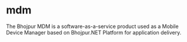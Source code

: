# mdm
The Bhojpur MDM is a software-as-a-service product used as a Mobile Device Manager based on Bhojpur.NET Platform for application delivery.
